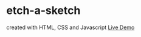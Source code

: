 # etch-a-sketch
created with HTML, CSS and Javascript
<a href="https://binary-web.github.io/etch-a-sketch/"> Live Demo </a>
